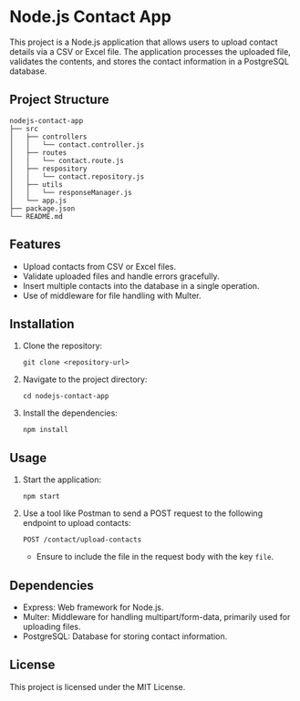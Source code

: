# Node.js Contact App

This project is a Node.js application that allows users to upload contact details via a CSV or Excel file. The application processes the uploaded file, validates the contents, and stores the contact information in a PostgreSQL database.

## Project Structure

```
nodejs-contact-app
├── src
│   ├── controllers
│   │   └── contact.controller.js
│   ├── routes
│   │   └── contact.route.js
│   ├── respository
│   │   └── contact.repository.js
│   ├── utils
│   │   └── responseManager.js
│   └── app.js
├── package.json
└── README.md
```

## Features

- Upload contacts from CSV or Excel files.
- Validate uploaded files and handle errors gracefully.
- Insert multiple contacts into the database in a single operation.
- Use of middleware for file handling with Multer.

## Installation

1. Clone the repository:
   ```
   git clone <repository-url>
   ```

2. Navigate to the project directory:
   ```
   cd nodejs-contact-app
   ```

3. Install the dependencies:
   ```
   npm install
   ```

## Usage

1. Start the application:
   ```
   npm start
   ```

2. Use a tool like Postman to send a POST request to the following endpoint to upload contacts:
   ```
   POST /contact/upload-contacts
   ```
   - Ensure to include the file in the request body with the key `file`.

## Dependencies

- Express: Web framework for Node.js.
- Multer: Middleware for handling multipart/form-data, primarily used for uploading files.
- PostgreSQL: Database for storing contact information.

## License

This project is licensed under the MIT License.